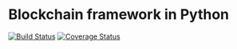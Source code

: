 # Blockchain framework in Python
[![Build Status](https://img.shields.io/travis/peteremiljensen/blockchain-python.svg?maxAge=0)](https://travis-ci.org/peteremiljensen/blockchain-python) [![Coverage Status](https://img.shields.io/coveralls/peteremiljensen/blockchain-python.svg?maxAge=0)](https://coveralls.io/github/peteremiljensen/blockchain-python)
